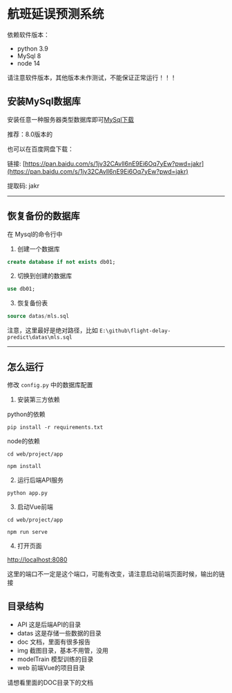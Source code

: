 # 航班延误预测系统

依赖软件版本：
- python 3.9
- MySql 8
- node 14

请注意软件版本，其他版本未作测试，不能保证正常运行！！！

## 安装MySql数据库

安装任意一种服务器类型数据库即可[MySql下载](https://dev.mysql.com/downloads/mysql/)

推荐：8.0版本的

也可以在百度网盘下载：

链接: [https://pan.baidu.com/s/1jv32CAvll6nE9Ei6Oq7yEw?pwd=jakr](https://pan.baidu.com/s/1jv32CAvll6nE9Ei6Oq7yEw?pwd=jakr)

提取码: jakr 

---

## 恢复备份的数据库

在 Mysql的命令行中

1. 创建一个数据库
```sql
create database if not exists db01;
```

2. 切换到创建的数据库
```sql
use db01;
```

3. 恢复备份表

```sql
source datas/mls.sql
```
注意，这里最好是绝对路径，比如 `E:\github\flight-delay-predict\datas\mls.sql`

---

## 怎么运行

修改 `config.py` 中的数据库配置



1. 安装第三方依赖

python的依赖
```shell
pip install -r requirements.txt
```

node的依赖
```shell
cd web/project/app

npm install
```

2. 运行后端API服务

```shell
python app.py
```

3. 启动Vue前端

```shell
cd web/project/app

npm run serve
```

4. 打开页面

[http://localhost:8080](http://localhost:8080)

这里的端口不一定是这个端口，可能有改变，请注意启动前端页面时候，输出的链接


## 目录结构

- API 这是后端API的目录
- datas 这是存储一些数据的目录
- doc 文档，里面有很多报告
- img 截图目录，基本不用管，没用
- modelTrain 模型训练的目录
- web 前端Vue的项目目录


请想看里面的DOC目录下的文档
